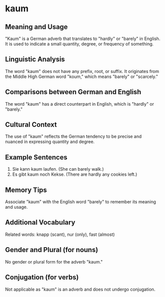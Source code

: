# kaum
## Meaning and Usage
"Kaum" is a German adverb that translates to "hardly" or "barely" in English. It is used to indicate a small quantity, degree, or frequency of something.

## Linguistic Analysis
The word "kaum" does not have any prefix, root, or suffix. It originates from the Middle High German word "koum," which means "barely" or "scarcely."

## Comparisons between German and English
The word "kaum" has a direct counterpart in English, which is "hardly" or "barely."

## Cultural Context
The use of "kaum" reflects the German tendency to be precise and nuanced in expressing quantity and degree.

## Example Sentences
1. Sie kann kaum laufen. (She can barely walk.)
2. Es gibt kaum noch Kekse. (There are hardly any cookies left.)

## Memory Tips
Associate "kaum" with the English word "barely" to remember its meaning and usage.

## Additional Vocabulary
Related words: knapp (scant), nur (only), fast (almost)
## Gender and Plural (for nouns)
No gender or plural form for the adverb "kaum."

## Conjugation (for verbs)
Not applicable as "kaum" is an adverb and does not undergo conjugation.